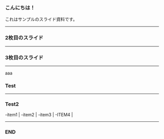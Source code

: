 ### こんにちは！


これはサンプルのスライド資料です。


---


### 2枚目のスライド


---


### 3枚目のスライド


---
aaa

### Test

----
### Test2

-item1 |
-item2 |
-item3 |
-ITEM4 |

----

### END

